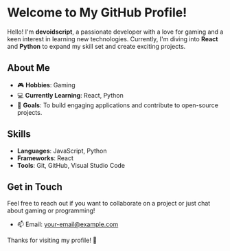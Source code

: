 # Welcome to My GitHub Profile!

Hello! I'm **devoidscript**, a passionate developer with a love for gaming and a keen interest in learning new technologies. Currently, I'm diving into **React** and **Python** to expand my skill set and create exciting projects.

## About Me

- 🎮 **Hobbies**: Gaming
- 💻 **Currently Learning**: React, Python
- 🌱 **Goals**: To build engaging applications and contribute to open-source projects.

## Skills

- **Languages**: JavaScript, Python
- **Frameworks**: React
- **Tools**: Git, GitHub, Visual Studio Code

## Get in Touch

Feel free to reach out if you want to collaborate on a project or just chat about gaming or programming!

- 📫 Email: [your-email@example.com](mailto:noca.kellyjohn@gmail.com)


Thanks for visiting my profile! 🚀
